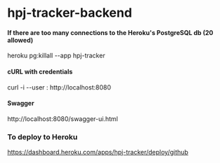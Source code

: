 # hpj-tracker-backend

#### If there are too many connections to the Heroku's PostgreSQL db (20 allowed)
heroku pg:killall --app hpj-tracker

#### cURL with credentials
curl -i --user <username>:<password> http://localhost:8080

#### Swagger
http://localhost:8080/swagger-ui.html

### To deploy to Heroku
https://dashboard.heroku.com/apps/hpj-tracker/deploy/github
